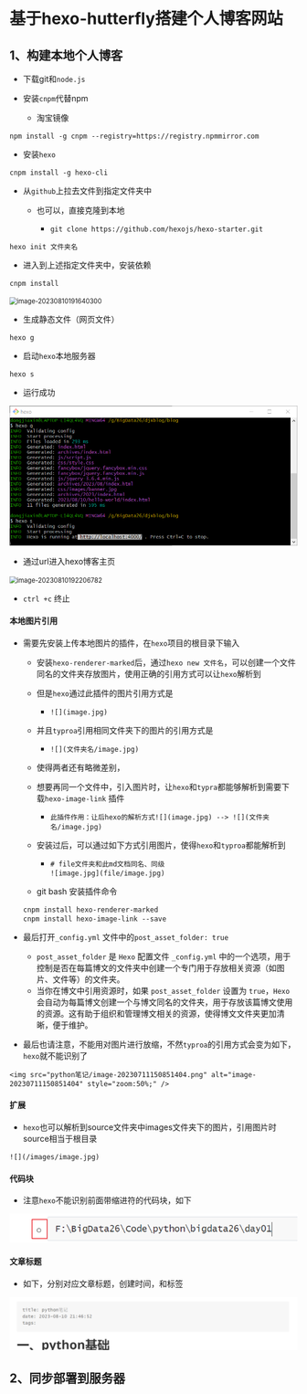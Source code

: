 # 基于hexo-hutterfly搭建个人博客网站

## 1、构建本地个人博客

- 下载git和`node.js`

- 安装`cnpm`代替npm
  - 淘宝镜像

```
npm install -g cnpm --registry=https://registry.npmmirror.com
```

- 安装`hexo`

```
cnpm install -g hexo-cli
```

- 从`github`上拉去文件到指定文件夹中

  - 也可以，直接克隆到本地

    - ```
      git clone https://github.com/hexojs/hexo-starter.git
      ```

```
hexo init 文件夹名
```

- 进入到上述指定文件夹中，安装依赖

```
cnpm install
```

<img src="../服务器搭建/image-20230810191640300.png" alt="image-20230810191640300" style="zoom:80%;" />

- 生成静态文件（网页文件）

```
hexo g
```

- 启动`hexo`本地服务器

```
hexo s
```

- 运行成功

![image-20230810192031933](README/image-20230810192031933.png)

- 通过url进入hexo博客主页

<img src="../服务器搭建/image-20230810192206782.png" alt="image-20230810192206782" style="zoom:80%;" />

- `ctrl +c` 终止

#### 本地图片引用

- 需要先安装上传本地图片的插件，在`hexo`项目的根目录下输入

  - 安装`hexo-renderer-marked`后，通过`hexo new 文件名`，可以创建一个文件同名的文件夹存放图片，使用正确的引用方式可以让`hexo`解析到

  - 但是`hexo`通过此插件的图片引用方式是 

    - ```
      ![](image.jpg)
      ```

  - 并且`typroa`引用相同文件夹下的图片的引用方式是

    - ```
      ![](文件夹名/image.jpg)
      ```

  - 使得两者还有略微差别，

  - 想要再同一个文件中，引入图片时，让`hexo`和`typra`都能够解析到需要下载`hexo-image-link` 插件

    - ```
      此插件作用：让后hexo的解析方式![](image.jpg) --> ![](文件夹名/image.jpg)
      ```

  - 安装过后，可以通过如下方式引用图片，使得`hexo`和`typroa`都能解析到

    - ```
      # file文件夹和此md文档同名、同级
      ![image.jpg](file/image.jpg)
      ```

  - git bash 安装插件命令

  ```
  cnpm install hexo-renderer-marked
  cnpm install hexo-image-link --save
  ```

- 最后打开`_config.yml` 文件中的`post_asset_folder: true`

  - `post_asset_folder` 是 `Hexo` 配置文件 `_config.yml` 中的一个选项，用于控制是否在每篇博文的文件夹中创建一个专门用于存放相关资源（如图片、文件等）的文件夹。
  - 当你在博文中引用资源时，如果 `post_asset_folder` 设置为 `true`，`Hexo` 会自动为每篇博文创建一个与博文同名的文件夹，用于存放该篇博文使用的资源。这有助于组织和管理博文相关的资源，使得博文文件夹更加清晰，便于维护。

- 最后也请注意，不能用对图片进行放缩，不然`typroa`的引用方式会变为如下，`hexo`就不能识别了

```
<img src="python笔记/image-20230711150851404.png" alt="image-20230711150851404" style="zoom:50%;" />
```

#### 扩展

- `hexo`也可以解析到source文件夹中images文件夹下的图片，引用图片时source相当于根目录

```
![](/images/image.jpg)
```

#### 代码块

- 注意`hexo`不能识别前面带缩进符的代码块，如下

![image-20230810213258708](README/image-20230810213258708.png)

#### 文章标题

- 如下，分别对应文章标题，创建时间，和标签

![image-20230810214910413](README/image-20230810214910413.png)



### 

## 2、同步部署到服务器

